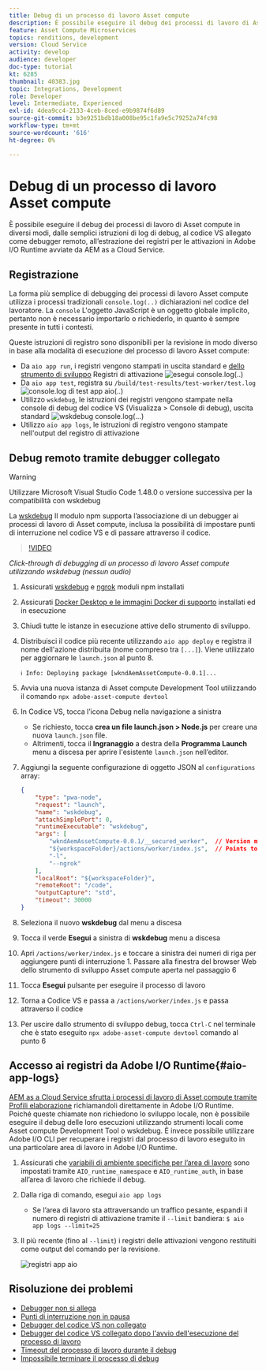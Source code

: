 ```yaml
---
title: Debug di un processo di lavoro Asset compute
description: È possibile eseguire il debug dei processi di lavoro di Asset compute in diversi modi, dalle semplici istruzioni di log di debug, al codice VS allegato come debugger remoto, all’estrazione dei registri per le attivazioni in Adobe I/O Runtime avviate da AEM as a Cloud Service.
feature: Asset Compute Microservices
topics: renditions, development
version: Cloud Service
activity: develop
audience: developer
doc-type: tutorial
kt: 6285
thumbnail: 40383.jpg
topic: Integrations, Development
role: Developer
level: Intermediate, Experienced
exl-id: 4dea9cc4-2133-4ceb-8ced-e9b9874f6d89
source-git-commit: b3e9251bdb18a008be95c1fa9e5c79252a74fc98
workflow-type: tm+mt
source-wordcount: '616'
ht-degree: 0%

---
```


# Debug di un processo di lavoro Asset compute

È possibile eseguire il debug dei processi di lavoro di Asset compute in diversi modi, dalle semplici istruzioni di log di debug, al codice VS allegato come debugger remoto, all’estrazione dei registri per le attivazioni in Adobe I/O Runtime avviate da AEM as a Cloud Service.

## Registrazione

La forma più semplice di debugging dei processi di lavoro Asset compute utilizza i processi tradizionali `console.log(..)` dichiarazioni nel codice del lavoratore. La `console` L&#39;oggetto JavaScript è un oggetto globale implicito, pertanto non è necessario importarlo o richiederlo, in quanto è sempre presente in tutti i contesti.

Queste istruzioni di registro sono disponibili per la revisione in modo diverso in base alla modalità di esecuzione del processo di lavoro Asset compute:

+ Da `aio app run`, i registri vengono stampati in uscita standard e [dello strumento di sviluppo](../develop/development-tool.md) Registri di attivazione
   ![esegui console.log(..)](./assets/debug/console-log__aio-app-run.png)
+ Da `aio app test`, registra su `/build/test-results/test-worker/test.log`
   ![console.log di test app aio(..)](./assets/debug/console-log__aio-app-test.png)
+ Utilizzo `wskdebug`, le istruzioni dei registri vengono stampate nella console di debug del codice VS (Visualizza > Console di debug), uscita standard
   ![wskdebug console.log(...)](./assets/debug/console-log__wskdebug.png)
+ Utilizzo `aio app logs`, le istruzioni di registro vengono stampate nell&#39;output del registro di attivazione

## Debug remoto tramite debugger collegato

>[!WARNING]
>
>Utilizzare Microsoft Visual Studio Code 1.48.0 o versione successiva per la compatibilità con wskdebug

La [wskdebug](https://www.npmjs.com/package/@openwhisk/wskdebug) Il modulo npm supporta l’associazione di un debugger ai processi di lavoro di Asset compute, inclusa la possibilità di impostare punti di interruzione nel codice VS e di passare attraverso il codice.

>[!VIDEO](https://video.tv.adobe.com/v/40383?quality=12&learn=on)

_Click-through di debugging di un processo di lavoro Asset compute utilizzando wskdebug (nessun audio)_

1. Assicurati [wskdebug](../set-up/development-environment.md#wskdebug) e [ngrok](../set-up/development-environment.md#ngork) moduli npm installati
1. Assicurati [Docker Desktop e le immagini Docker di supporto](../set-up/development-environment.md#docker) installati ed in esecuzione
1. Chiudi tutte le istanze in esecuzione attive dello strumento di sviluppo.
1. Distribuisci il codice più recente utilizzando `aio app deploy`  e registra il nome dell&#39;azione distribuita (nome compreso tra `[...]`). Viene utilizzato per aggiornare le `launch.json` al punto 8.

   ```
   ℹ Info: Deploying package [wkndAemAssetCompute-0.0.1]...
   ```


1. Avvia una nuova istanza di Asset compute Development Tool utilizzando il comando `npx adobe-asset-compute devtool`
1. In Codice VS, tocca l’icona Debug nella navigazione a sinistra
   + Se richiesto, tocca __crea un file launch.json > Node.js__ per creare una nuova `launch.json` file.
   + Altrimenti, tocca il __Ingranaggio__ a destra della __Programma Launch__ menu a discesa per aprire l&#39;esistente `launch.json` nell’editor.
1. Aggiungi la seguente configurazione di oggetto JSON al `configurations` array:

   ```json
   {
       "type": "pwa-node",
       "request": "launch",
       "name": "wskdebug",
       "attachSimplePort": 0,
       "runtimeExecutable": "wskdebug",
       "args": [
           "wkndAemAssetCompute-0.0.1/__secured_worker",  // Version must match your Asset Compute worker's version
           "${workspaceFolder}/actions/worker/index.js",  // Points to your worker
           "-l",
           "--ngrok"
       ],
       "localRoot": "${workspaceFolder}",
       "remoteRoot": "/code",
       "outputCapture": "std",
       "timeout": 30000
   }
   ```

1. Seleziona il nuovo __wskdebug__ dal menu a discesa
1. Tocca il verde __Esegui__ a sinistra di __wskdebug__ menu a discesa
1. Apri `/actions/worker/index.js` e toccare a sinistra dei numeri di riga per aggiungere punti di interruzione 1. Passare alla finestra del browser Web dello strumento di sviluppo Asset compute aperta nel passaggio 6
1. Tocca __Esegui__ pulsante per eseguire il processo di lavoro
1. Torna a Codice VS e passa a `/actions/worker/index.js` e passa attraverso il codice
1. Per uscire dallo strumento di sviluppo debug, tocca `Ctrl-C` nel terminale che è stato eseguito `npx adobe-asset-compute devtool` comando al punto 6

## Accesso ai registri da Adobe I/O Runtime{#aio-app-logs}

[AEM as a Cloud Service sfrutta i processi di lavoro di Asset compute tramite Profili elaborazione](../deploy/processing-profiles.md) richiamandoli direttamente in Adobe I/O Runtime. Poiché queste chiamate non richiedono lo sviluppo locale, non è possibile eseguire il debug delle loro esecuzioni utilizzando strumenti locali come Asset compute Development Tool o wskdebug. È invece possibile utilizzare Adobe I/O CLI per recuperare i registri dal processo di lavoro eseguito in una particolare area di lavoro in Adobe I/O Runtime.

1. Assicurati che [variabili di ambiente specifiche per l’area di lavoro](../deploy/runtime.md) sono impostati tramite `AIO_runtime_namespace` e `AIO_runtime_auth`, in base all’area di lavoro che richiede il debug.
1. Dalla riga di comando, esegui `aio app logs`
   + Se l’area di lavoro sta attraversando un traffico pesante, espandi il numero di registri di attivazione tramite il `--limit` bandiera:
      `$ aio app logs --limit=25`
1. Il più recente (fino al `--limit`) i registri delle attivazioni vengono restituiti come output del comando per la revisione.

   ![registri app aio](./assets/debug/aio-app-logs.png)

## Risoluzione dei problemi

+ [Debugger non si allega](../troubleshooting.md#debugger-does-not-attach)
+ [Punti di interruzione non in pausa](../troubleshooting.md#breakpoints-no-pausing)
+ [Debugger del codice VS non collegato](../troubleshooting.md#vs-code-debugger-not-attached)
+ [Debugger del codice VS collegato dopo l&#39;avvio dell&#39;esecuzione del processo di lavoro](../troubleshooting.md#vs-code-debugger-attached-after-worker-execution-began)
+ [Timeout del processo di lavoro durante il debug](../troubleshooting.md#worker-times-out-while-debugging)
+ [Impossibile terminare il processo di debug](../troubleshooting.md#cannot-terminate-debugger-process)

